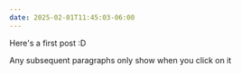 ```yaml
---
date: 2025-02-01T11:45:03-06:00
---
```


Here's a first post :D

Any subsequent paragraphs only show when you click on it